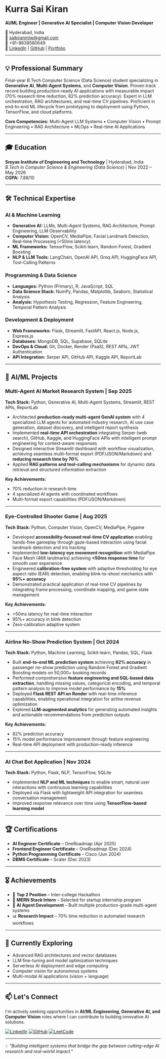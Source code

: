 # Kurra Sai Kiran
**AI/ML Engineer | Generative AI Specialist | Computer Vision Developer**

📍 Hyderabad, India  
📧 saikiranmlw@gmail.com  
📱 +91-8639580649  
🔗 [LinkedIn](https://linkedin.com/in/kurrasaikiran) | [GitHub](https://github.com/kurrasaikiran) | [Portfolio](https://sai-portfolio-hazel.vercel.app/)

---

## 💡 Professional Summary

Final-year B.Tech Computer Science (Data Science) student specializing in **Generative AI**, **Multi-Agent Systems**, and **Computer Vision**. Proven track record building production-ready AI applications with measurable impact (70% research time reduction, 82% prediction accuracy). Expert in LLM orchestration, RAG architectures, and real-time CV pipelines. Proficient in end-to-end ML lifecycle from prototyping to deployment using Python, TensorFlow, and cloud platforms.

**Core Competencies:** Multi-Agent LLM Systems • Computer Vision • Prompt Engineering • RAG Architecture • MLOps • Real-time AI Applications

---

## 🎓 Education

**Sreyas Institute of Engineering and Technology** | Hyderabad, India  
*B.Tech in Computer Science & Engineering (Data Science)* | Nov 2022 – May 2026  
**CGPA:** 7.88/10

---

## 🛠️ Technical Expertise

### AI & Machine Learning
- **Generative AI:** LLMs, Multi-Agent Systems, RAG Architecture, Prompt Engineering, LLM Observability
- **Computer Vision:** OpenCV, MediaPipe, Facial Landmark Detection, Real-time Processing (<50ms latency)
- **ML Frameworks:** TensorFlow, Scikit-learn, Random Forest, Gradient Boosting
- **NLP & LLM Tools:** LangChain, OpenAI API, Groq API, HuggingFace API, Tool-Calling Patterns

### Programming & Data Science
- **Languages:** Python (Primary), R, JavaScript, SQL
- **Data Science Stack:** NumPy, Pandas, Matplotlib, Seaborn, Statistical Analysis
- **Analysis:** Hypothesis Testing, Regression, Feature Engineering, Temporal Pattern Analysis

### Development & Deployment
- **Web Frameworks:** Flask, Streamlit, FastAPI, React.js, Node.js, Express.js
- **Databases:** MongoDB, SQL, Supabase, SQLite
- **DevOps & Cloud:** Git, Docker, Render (PaaS), REST APIs, JWT Authentication
- **API Integration:** Serper API, GitHub API, Kaggle API, ReportLab

---

## 🚀 AI/ML Projects

### Multi-Agent AI Market Research System | Sep 2025
**Tech Stack:** Python, Generative AI, Multi-Agent Systems, Streamlit, REST APIs, ReportLab  

- Architected **production-ready multi-agent GenAI system** with 4 specialized LLM agents for automated industry research, AI use case generation, dataset discovery, and intelligent report synthesis
- Implemented **real-time API orchestration** integrating Serper (web search), GitHub, Kaggle, and HuggingFace APIs with intelligent prompt engineering for context-aware responses
- Designed interactive Streamlit dashboard with workflow visualization, achieving seamless multi-format export (PDF/JSON/Markdown) and **reducing research time by 70%**
- Applied **RAG patterns and tool-calling mechanisms** for dynamic data retrieval and structured information extraction

**Key Achievements:**
- 70% reduction in research time
- 4 specialized AI agents with coordinated workflows
- Multi-format export capabilities (PDF/JSON/Markdown)

---

### Eye-Controlled Shooter Game | Aug 2025
**Tech Stack:** Python, Computer Vision, OpenCV, MediaPipe, Pygame  

- Developed **accessibility-focused real-time CV application** enabling hands-free gameplay through gaze-based interaction using facial landmark detection and iris tracking
- Implemented **low-latency eye movement recognition** with MediaPipe Face Mesh (468 landmarks) achieving **<50ms response time** for smooth user experience
- Engineered **calibration-free system** with adaptive thresholding for eye aspect ratio (EAR) detection, enabling blink-to-shoot mechanics with **95%+ accuracy**
- Demonstrated practical application of real-time CV pipelines by integrating frame processing, coordinate mapping, and game state management

**Key Achievements:**
- <50ms latency for real-time interaction
- 95%+ accuracy in blink detection
- Zero-calibration adaptive system

---

### Airline No-Show Prediction System | Oct 2024
**Tech Stack:** Python, Machine Learning, Scikit-learn, Pandas, SQL, Flask  

- Built **end-to-end ML prediction system** achieving **82% accuracy** in passenger no-show prediction using Random Forest and Gradient Boosting models on 50,000+ booking records
- Performed comprehensive **feature engineering and SQL-based data extraction**, handling missing values, categorical encoding, and temporal pattern analysis to improve model performance by **15%**
- Deployed **Flask REST API on Render** with real-time inference capabilities, enabling operational integration for airline revenue optimization
- Explored **LLM-augmented analytics** for generating automated insights and actionable recommendations from prediction outputs

**Key Achievements:**
- 82% prediction accuracy
- 15% model performance improvement through feature engineering
- Real-time API deployment with production-ready inference

---

### AI Chat Bot Application | Nov 2024
**Tech Stack:** Python, Flask, NLP, TensorFlow, SQLite

- Implemented **NLP and ML techniques** to enable smart, natural user interactions with continuous learning capabilities
- Deployed via Flask with lightweight API integration for seamless conversation management
- Improved response relevance over time using **TensorFlow-based learning model**

---

## 🏆 Certifications

- **AI Engineer Certificate** – OneRoadmap (Apr 2025) 
- **Frontend Engineer Certificate** – OneRoadmap (Dec 2024)
- **Python Programming Certificate** – Cisco (Jun 2024)
- **DBMS Certificate** – Scaler (Dec 2023) 

---

## 🎖️ Achievements

- 🥈 **Top 2 Position** – Inter-college Hackathon
- 💼 **MERN Stack Intern** – Selected for startup internship program
- 🤖 **AI Agent Development** – Built multiple production-grade multi-agent systems
- 📊 **Research Impact** – 70% time reduction in automated research workflows

---

## 🌱 Currently Exploring

- Advanced RAG architectures and vector databases
- LLM fine-tuning and model optimization techniques
- Serverless AI deployment and edge computing
- Computer vision for autonomous systems
- Multi-modal AI applications (vision + language)

---

## 📫 Let's Connect

I'm actively seeking opportunities in **AI/ML Engineering, Generative AI, and Computer Vision** roles where I can contribute to building innovative AI solutions.

[![LinkedIn](https://img.shields.io/badge/LinkedIn-Connect-blue?logo=linkedin)](https://www.linkedin.com/in/kurra-saikiran-66258b298)
[![GitHub](https://img.shields.io/badge/GitHub-Follow-black?logo=github)](https://github.com/KurraSaiKiran)
[![LeetCode](https://img.shields.io/badge/LeetCode-Profile-orange?logo=leetcode)](https://leetcode.com/u/Kurra_Saikiran/)

---

💡 *"Building intelligent systems that bridge the gap between cutting-edge AI research and real-world impact."*
